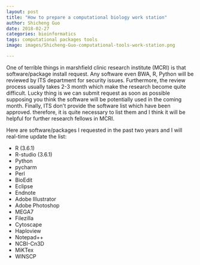 ```yaml
---
layout: post
title: "How to prepare a computational biology work station"
author: Shicheng Guo
date: 2018-02-27
categories: bioinformatics
tags: computational packages tools
image: images/Shicheng-Guo-computational-tools-work-station.png	

---
```


One of terrible things in marshfield clinic research institute (MCRI) is that software/package install request. Any software even BWA, R, Python will be reviewed by ITS department for security issues. Furthermore, the review process usually takes 2-3 month which make the research become quite difficult. Lucky thing is we can submit request as soon as possible supposing you think the software will be potentially used in the coming month. Finally, ITS don't provide the software list which have been approved. therefore, it is quite necessary to list them and I think it will be helpful for further research fellows in MCRI. 

Here are software/packages I requested in the past two years and I will real-time update the list: 

* R (3.6.1)
* R-studio (3.6.1)
* Python
* pycharm
* Perl
* BioEdit
* Eclipse
* Endnote
* Adobe Illustrator
* Adobe Photoshop
* MEGA7
* Filezilla
* Cytoscape
* Haploview
* Notepad++
* NCBI-Cn3D
* MiKTex
* WINSCP



